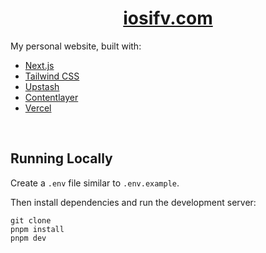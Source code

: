<div align="center">
    <a href="https://iosifv.com"><h1 align="center">iosifv.com</h1></a>
</div>

My personal website, built with: 
- [Next.js](https://nextjs.org/)
- [Tailwind CSS](https://tailwindcss.com/)
- [Upstash](https://upstash.com)
- [Contentlayer](https://www.contentlayer.dev/)
- [Vercel](https://vercel.com/)

<br/>

## Running Locally


Create a `.env` file similar to `.env.example`.

Then install dependencies and run the development server:
```sh-session
git clone
pnpm install
pnpm dev
```

